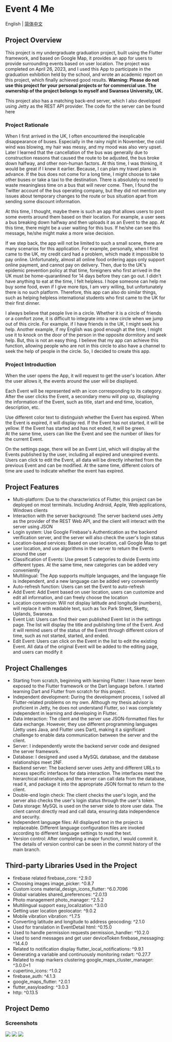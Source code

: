 # Event 4 Me

English | [简体中文]()

## Project Overview

This project is my undergraduate graduation project, built using the Flutter framework, and based on Google Map, it provides an app for users to provide surrounding events based on user location. The project was completed on April 26, 2023, and I used this App to participate in the graduation exhibition held by the school, and wrote an academic report on this project, which finally achieved good results.
**Warning: Please do not use this project for your personal projects or for commercial use. The ownership of the project belongs to myself and Swansea University, UK.**   

This project also has a matching back-end server, which I also developed using Jetty as the REST API provider. The code for the server can be found here

### Project Rationale
  
When I first arrived in the UK, I often encountered the inexplicable disappearance of buses. Especially in the rainy night in November, the cold wind was blowing, my hair was messy, and my mood was also very upset. Later I learned that the cancellation of the bus was generally due to construction reasons that caused the route to be adjusted, the bus broke down halfway, and other non-human factors. At this time, I was thinking, it would be great if I knew it earlier. Because, I can plan my travel plans in advance. If the bus does not come for a long time, I might choose to take other buses or take a taxi to the destination. There is absolutely no need to waste meaningless time on a bus that will never come. Then, I found the Twitter account of the bus operating company, but they did not mention any issues about temporary changes to the route or bus situation apart from sending some discount information.
  
At this time, I thought, maybe there is such an app that allows users to post some events around them based on their location. For example, a user sees a bus breaking down halfway and then uploads it as an Event to the app. At this time, there might be a user waiting for this bus. If he/she can see this message, he/she might make a more wise decision.
  
If we step back, the app will not be limited to such a small scene, there are many scenarios for this application. For example, personally, when I first came to the UK, my credit card had a problem, which made it impossible to pay online. Unfortunately, almost all online food ordering apps only support online payment, and cannot pay on delivery. Then, due to the UK's epidemic prevention policy at that time, foreigners who first arrived in the UK must be home-quarantined for 14 days before they can go out. I didn't have anything to eat at the time, I felt helpless. I hope someone can help me buy some food, even if I give more tips, I am very willing, but unfortunately there is no such platform. Therefore, this app can also do similar things, such as helping helpless international students who first came to the UK for their first dinner.
  
I always believe that people live in a circle. Whether it is a circle of friends or a comfort zone, it is difficult to integrate into a new circle when we jump out of this circle. For example, if I have friends in the UK, I might seek his help. Another example, if my English was good enough at the time, I might use it to knock on the door of the person in the opposite dormitory and seek help. But, this is not an easy thing. I believe that my app can achieve this function, allowing people who are not in this circle to also have a channel to seek the help of people in the circle. So, I decided to create this app.
  
### Project Introduction
  
When the user opens the App, it will request to get the user's location. After the user allows it, the events around the user will be displayed.  

Each Event will be represented with an icon corresponding to its category. After the user clicks the Event, a secondary menu will pop up, displaying the information of the Event, such as title, start and end time, location, description, etc.  

Use different color text to distinguish whether the Event has expired. When the Event is expired, it will display red. If the Event has not started, it will be yellow. If the Event has started and has not ended, it will be green.  
At the same time, users can like the Event and see the number of likes for the current Event.

On the settings page, there will be an Event List, which will display all the Events published by the user, including all expired and unexpired events. Users can click to edit the Event, all data will be directly inherited from the previous Event and can be modified. At the same time, different colors of time are used to indicate whether the event has expired.
  
## Project Features
  
- Multi-platform: Due to the characteristics of Flutter, this project can be deployed on most terminals. Including Android, Apple, Web applications, Windows clients
- Interaction with the server background: The server backend uses Jetty as the provider of the REST Web API, and the client will interact with the server using JSON
- Login system: Use Google Firebase's Authentication as the backend verification server, and the server will also check the user's login status
- Location-based services: Based on user location, call Google Map to get user location, and use algorithms in the server to return the Events around the user
- Classification of Events: Use preset 5 categories to divide Events into different types. At the same time, new categories can be added very conveniently
- Multilingual: The App supports multiple languages, and the language file is independent, and a new language can be added very conveniently
- Auto-refresh function: Users can set the Event to auto-refresh
- Add Event: Add Event based on user location, users can customize and edit all information, and can freely choose the location
- Location conversion: Will not display latitude and longitude (numbers), will replace it with readable text, such as 1xx Park Street, Sketty, Uplands, Swansea.
- Event List: Users can find their own published Event list in the settings page. The list will display the title and publishing time of the Event. And it will remind users of the status of the Event through different colors of time, such as not started, started, and ended.
- Edit Event: Users can click on the Event in the list to edit the existing Event. All data of the original Event will be added to the editing page, and users can modify it
  
## Project Challenges
  
- Starting from scratch, beginning with learning Flutter: I have never been exposed to the Flutter framework or the Dart language before. I started learning Dart and Flutter from scratch for this project.
- Independent development: During the development process, I solved all Flutter-related problems on my own. Although my thesis advisor is proficient in Jetty, he does not understand Flutter, so I was completely independent in learning and developing in Flutter.
- Data interaction: The client and the server use JSON-formatted files for data exchange. However, they use different programming languages (Jetty uses Java, and Flutter uses Dart), making it a significant challenge to enable data communication between the server and the client.
- Server: I independently wrote the backend server code and designed the server framework.
- Database: I designed and used a MySQL database, and the database relationships meet 2NF.
- Backend server: The backend server uses Jetty and different URLs to access specific interfaces for data interaction. The interfaces meet the hierarchical relationship, and the server can call data from the database, read it, and package it into the appropriate JSON format to return to the client.
- Double-end login check: The client checks the user's login, and the server also checks the user's login status through the user's token.
- Data storage: MySQL is used on the server side to store user data. The client cannot directly read and call data, ensuring data independence and security.
- Independent language files: All displayed text in the project is replaceable. Different language configuration files are invoked according to different language settings to read the text.
- Version control: After completing a major function, I would commit it. The details of version control can be seen in the commit history of the main branch.
   
## Third-party Libraries Used in the Project
- firebase related firebase_core: ^2.9.0
- Choosing images image_picker: ^0.8.7
- Custom icons material_design_icons_flutter: ^6.0.7096
- Global variables shared_preferences: ^2.0.13
- Photo management photo_manager: ^2.5.2
- Multilingual support easy_localization: ^3.0.0
- Getting user location geolocator: ^9.0.2
- Mobile vibration vibration: ^1.7.5
- Converting latitude and longitude to address geocoding: ^2.1.0
- Used for translation in EventDetail html: ^0.15.0
- Used to handle permission requests permission_handler: ^10.2.0
- Used to send messages and get user deviceToken firebase_messaging: ^14.4.0
- Related to notification display flutter_local_notifications: ^9.9.1
- Generating a variable and continuously monitoring rxdart: ^0.27.7
- Related to map markers clustering google_maps_cluster_manager: ^3.0.0+1
- cupertino_icons: ^1.0.2
- firebase_auth: ^4.1.3
- google_maps_flutter: ^2.0.1
- flutter_easyloading: ^3.0.3
- http: ^0.13.5
  
## Project Demo
  
### Screenshots
  
![](https://github.com/HtmlIsTheBestProgrammingLanaguage/CS354Project/blob/main/demo/img/ScreenCapture%202.png)
![](https://github.com/HtmlIsTheBestProgrammingLanaguage/CS354Project/blob/main/demo/img/ScreenCapture%203.png)
![](https://github.com/HtmlIsTheBestProgrammingLanaguage/CS354Project/blob/main/demo/img/ScreenCapture%206.png)
